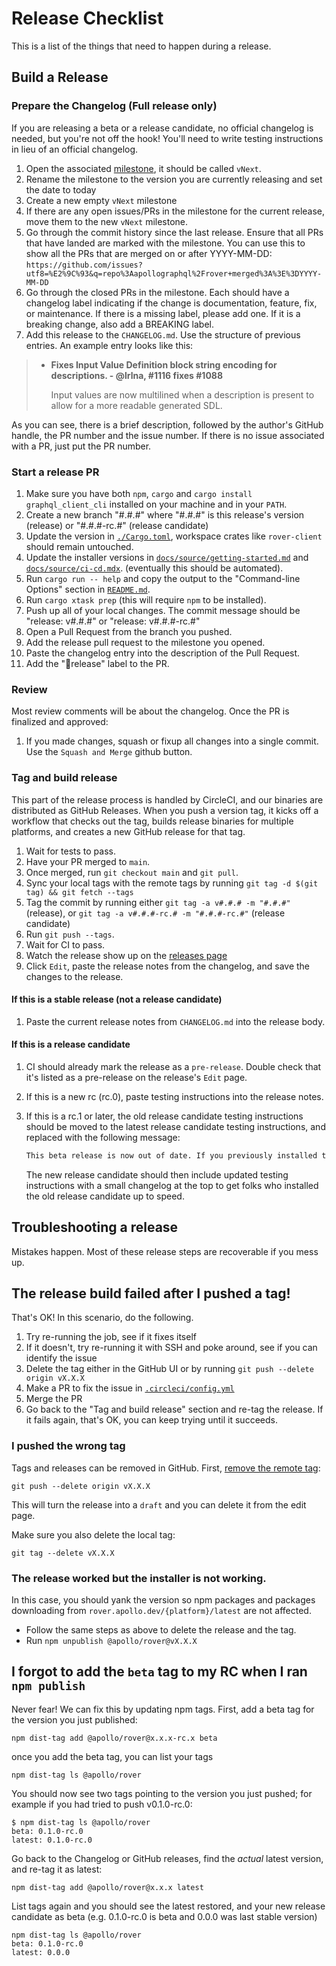 # Release Checklist

This is a list of the things that need to happen during a release.

## Build a Release

### Prepare the Changelog (Full release only)

If you are releasing a beta or a release candidate, no official changelog is needed, but you're not off the hook! You'll need to write testing instructions in lieu of an official changelog.

1. Open the associated [milestone](https://github.com/apollographql/rover/milestones), it should be called `vNext`.
1. Rename the milestone to the version you are currently releasing and set the date to today
1. Create a new empty `vNext` milestone
1. If there are any open issues/PRs in the milestone for the current release, move them to the new `vNext` milestone.
1. Go through the commit history since the last release. Ensure that all PRs
   that have landed are marked with the milestone. You can use this to
   show all the PRs that are merged on or after YYYY-MM-DD:
   `https://github.com/issues?utf8=%E2%9C%93&q=repo%3Aapollographql%2Frover+merged%3A%3E%3DYYYY-MM-DD`
1. Go through the closed PRs in the milestone. Each should have a changelog
   label indicating if the change is documentation, feature, fix, or maintenance. If
   there is a missing label, please add one. If it is a breaking change, also add a BREAKING label.
1. Add this release to the `CHANGELOG.md`. Use the structure of previous
   entries. An example entry looks like this:

> - **Fixes Input Value Definition block string encoding for descriptions.  - @lrlna, #1116 fixes #1088**
>
>   Input values are now multilined when a description is present to allow for a more readable generated SDL.

As you can see, there is a brief description, followed by the author's GitHub handle, the PR number and the issue number. If there is no issue associated with a PR, just put the PR number.

### Start a release PR

1. Make sure you have both `npm`, `cargo` and `cargo install graphql_client_cli` installed on your machine and in your `PATH`.
1. Create a new branch "#.#.#" where "#.#.#" is this release's version (release) or "#.#.#-rc.#" (release candidate)
1. Update the version in [`./Cargo.toml`](./Cargo.toml), workspace crates like `rover-client` should remain untouched.
1. Update the installer versions in [`docs/source/getting-started.md`](./docs/source/getting-started.md) and [`docs/source/ci-cd.mdx`](./docs/source/ci-cd.mdx). (eventually this should be automated).
1. Run `cargo run -- help` and copy the output to the "Command-line Options" section in [`README.md`](./README.md#command-line-options).
1. Run `cargo xtask prep` (this will require `npm` to be installed).
1. Push up all of your local changes. The commit message should be "release: v#.#.#" or "release: v#.#.#-rc.#"
1. Open a Pull Request from the branch you pushed.
1. Add the release pull request to the milestone you opened.
1. Paste the changelog entry into the description of the Pull Request.
1. Add the "🚢release" label to the PR.

### Review

Most review comments will be about the changelog. Once the PR is finalized and approved:

1. If you made changes, squash or fixup all changes into a single commit. Use the `Squash and Merge` github button.

### Tag and build release

This part of the release process is handled by CircleCI, and our binaries are distributed as GitHub Releases. When you push a version tag, it kicks off a workflow that checks out the tag, builds release binaries for multiple platforms, and creates a new GitHub release for that tag.

1. Wait for tests to pass.
1. Have your PR merged to `main`.
1. Once merged, run `git checkout main` and `git pull`.
1. Sync your local tags with the remote tags by running `git tag -d $(git tag) && git fetch --tags`
1. Tag the commit by running either `git tag -a v#.#.# -m "#.#.#"` (release), or `git tag -a v#.#.#-rc.# -m "#.#.#-rc.#"` (release candidate)
1. Run `git push --tags`.
1. Wait for CI to pass.
1. Watch the release show up on the [releases page](https://github.com/apollographql/rover/releases)
1. Click `Edit`, paste the release notes from the changelog, and save the changes to the release.

#### If this is a stable release (not a release candidate)

1. Paste the current release notes from `CHANGELOG.md` into the release body.

#### If this is a release candidate

1. CI should already mark the release as a `pre-release`. Double check that it's listed as a pre-release on the release's `Edit` page.
1. If this is a new rc (rc.0), paste testing instructions into the release notes.
1. If this is a rc.1 or later, the old release candidate testing instructions should be moved to the latest release candidate testing instructions, and replaced with the following message:

   ```markdown
   This beta release is now out of date. If you previously installed this release, you should reinstall and see what's changed in the latest [release](https://github.com/apollographql/rover/releases).
   ```

   The new release candidate should then include updated testing instructions with a small changelog at the top to get folks who installed the old release candidate up to speed.

## Troubleshooting a release

Mistakes happen. Most of these release steps are recoverable if you mess up.

## The release build failed after I pushed a tag!

That's OK! In this scenario, do the following. 

1. Try re-running the job, see if it fixes itself
1. If it doesn't, try re-running it with SSH and poke around, see if you can identify the issue
1. Delete the tag either in the GitHub UI or by running `git push --delete origin vX.X.X`
1. Make a PR to fix the issue in [`.circleci/config.yml`](./.circleci/config.yml)
1. Merge the PR
1. Go back to the "Tag and build release" section and re-tag the release. If it fails again, that's OK, you can keep trying until it succeeds.

### I pushed the wrong tag

Tags and releases can be removed in GitHub. First, [remove the remote tag](https://stackoverflow.com/questions/5480258/how-to-delete-a-remote-tag):

```console
git push --delete origin vX.X.X
```

This will turn the release into a `draft` and you can delete it from the edit page.

Make sure you also delete the local tag:

```console
git tag --delete vX.X.X
```

### The release worked but the installer is not working.

In this case, you should yank the version so npm packages and packages downloading from `rover.apollo.dev/{platform}/latest` are not affected.

   - Follow the same steps as above to delete the release and the tag.
   - Run `npm unpublish @apollo/rover@vX.X.X`

## I forgot to add the `beta` tag to my RC when I ran `npm publish`

Never fear! We can fix this by updating npm tags. First, add a beta tag for the version you just published:

```console
npm dist-tag add @apollo/rover@x.x.x-rc.x beta
```

once you add the beta tag, you can list your tags

```console
npm dist-tag ls @apollo/rover
```

You should now see two tags pointing to the version you just pushed; for example if you had tried to push v0.1.0-rc.0:

```console
$ npm dist-tag ls @apollo/rover
beta: 0.1.0-rc.0
latest: 0.1.0-rc.0
```

Go back to the Changelog or GitHub releases, find the _actual_ latest version, and re-tag it as latest:

```console
npm dist-tag add @apollo/rover@x.x.x latest
```

List tags again and you should see the latest restored, and your new release candidate as beta (e.g. 0.1.0-rc.0 is beta and 0.0.0 was last stable version)

```console
npm dist-tag ls @apollo/rover
beta: 0.1.0-rc.0
latest: 0.0.0
```
